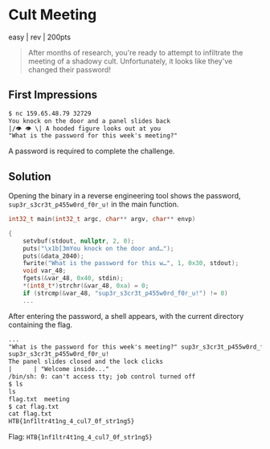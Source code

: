 # Cult Meeting
easy | rev | 200pts

>After months of research, you're ready to attempt to infiltrate the meeting of a shadowy cult. Unfortunately, it looks like they've changed their password!

## First Impressions

```txt
$ nc 159.65.48.79 32729
You knock on the door and a panel slides back
|/👁️ 👁️ \| A hooded figure looks out at you
"What is the password for this week's meeting?"
```

A password is required to complete the challenge. 

## Solution

Opening the binary in a reverse engineering tool shows the password, `sup3r_s3cr3t_p455w0rd_f0r_u!` in the main function.

```c
int32_t main(int32_t argc, char** argv, char** envp)

{
    setvbuf(stdout, nullptr, 2, 0);
    puts("\x1b[3mYou knock on the door and…");
    puts(&data_2040);
    fwrite("What is the password for this w…", 1, 0x30, stdout);
    void var_48;
    fgets(&var_48, 0x40, stdin);
    *(int8_t*)strchr(&var_48, 0xa) = 0;
    if (strcmp(&var_48, "sup3r_s3cr3t_p455w0rd_f0r_u!") != 0)
    ...
```

After entering the password, a shell appears, with the current directory containing the flag.

```txt
...
"What is the password for this week's meeting?" sup3r_s3cr3t_p455w0rd_f0r_u!
sup3r_s3cr3t_p455w0rd_f0r_u!
The panel slides closed and the lock clicks
|      | "Welcome inside..."
/bin/sh: 0: can't access tty; job control turned off
$ ls
ls
flag.txt  meeting
$ cat flag.txt
cat flag.txt
HTB{1nf1ltr4t1ng_4_cul7_0f_str1ng5}
```

Flag: `HTB{1nf1ltr4t1ng_4_cul7_0f_str1ng5}`




